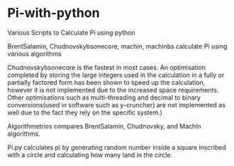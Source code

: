 # Pi-with-python

Various Scripts to Calculate Pi using python

BrentSalamin, Chudnovskybsonecore, machin, machinbs calculate Pi using various algorithms

Chudnovskybsonecore is the fastest in most cases. 
An optimisation completed by storing the large integers used in the calculation in a fully or partially factored form has been shown to speed up the calculation, however it is not implemented due to the increased space requirements. 
Other optimisations such as multi-threading and decimal to binary conversions(used in software such as y-cruncher) are not implemented as well due to the fact they rely on the specific system.)

Algorithmetrics compares BrentSalamin, Chudnovsky, and Machin algorithms.

Pi.py calculates pi by generating random number inside a square inscribed with a circle and calculating how many land in the circle. 
